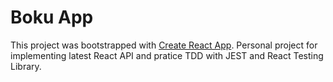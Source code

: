 # Boku App

This project was bootstrapped with [Create React App](https://github.com/facebook/create-react-app).
Personal project for implementing latest React API and pratice TDD with JEST and React Testing Library.
